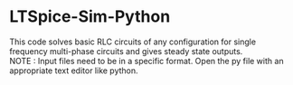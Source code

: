 # LTSpice-Sim-Python
This code solves basic RLC circuits of any configuration for single frequency multi-phase circuits and  gives steady state outputs.  
NOTE : Input files need to be in a specific format. Open the py file with an appropriate text editor like python.
